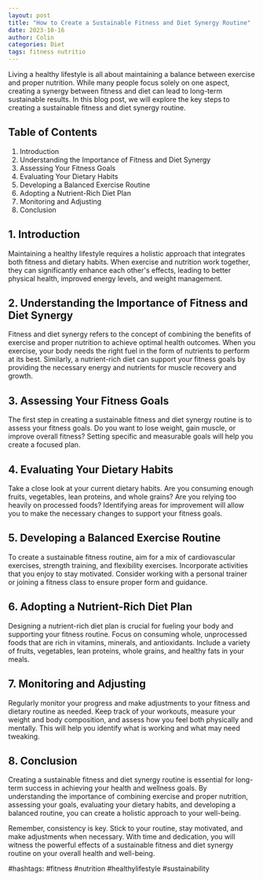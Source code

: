 ```yaml
---
layout: post
title: "How to Create a Sustainable Fitness and Diet Synergy Routine"
date: 2023-10-16
author: Colin
categories: Diet
tags: fitness nutritio
---
```


Living a healthy lifestyle is all about maintaining a balance between exercise and proper nutrition. While many people focus solely on one aspect, creating a synergy between fitness and diet can lead to long-term sustainable results. In this blog post, we will explore the key steps to creating a sustainable fitness and diet synergy routine.

## Table of Contents
1. Introduction
2. Understanding the Importance of Fitness and Diet Synergy
3. Assessing Your Fitness Goals
4. Evaluating Your Dietary Habits
5. Developing a Balanced Exercise Routine
6. Adopting a Nutrient-Rich Diet Plan
7. Monitoring and Adjusting
8. Conclusion

## 1. Introduction

Maintaining a healthy lifestyle requires a holistic approach that integrates both fitness and dietary habits. When exercise and nutrition work together, they can significantly enhance each other's effects, leading to better physical health, improved energy levels, and weight management.

## 2. Understanding the Importance of Fitness and Diet Synergy

Fitness and diet synergy refers to the concept of combining the benefits of exercise and proper nutrition to achieve optimal health outcomes. When you exercise, your body needs the right fuel in the form of nutrients to perform at its best. Similarly, a nutrient-rich diet can support your fitness goals by providing the necessary energy and nutrients for muscle recovery and growth.

## 3. Assessing Your Fitness Goals

The first step in creating a sustainable fitness and diet synergy routine is to assess your fitness goals. Do you want to lose weight, gain muscle, or improve overall fitness? Setting specific and measurable goals will help you create a focused plan.

## 4. Evaluating Your Dietary Habits

Take a close look at your current dietary habits. Are you consuming enough fruits, vegetables, lean proteins, and whole grains? Are you relying too heavily on processed foods? Identifying areas for improvement will allow you to make the necessary changes to support your fitness goals.

## 5. Developing a Balanced Exercise Routine

To create a sustainable fitness routine, aim for a mix of cardiovascular exercises, strength training, and flexibility exercises. Incorporate activities that you enjoy to stay motivated. Consider working with a personal trainer or joining a fitness class to ensure proper form and guidance.

## 6. Adopting a Nutrient-Rich Diet Plan

Designing a nutrient-rich diet plan is crucial for fueling your body and supporting your fitness routine. Focus on consuming whole, unprocessed foods that are rich in vitamins, minerals, and antioxidants. Include a variety of fruits, vegetables, lean proteins, whole grains, and healthy fats in your meals.

## 7. Monitoring and Adjusting

Regularly monitor your progress and make adjustments to your fitness and dietary routine as needed. Keep track of your workouts, measure your weight and body composition, and assess how you feel both physically and mentally. This will help you identify what is working and what may need tweaking.

## 8. Conclusion

Creating a sustainable fitness and diet synergy routine is essential for long-term success in achieving your health and wellness goals. By understanding the importance of combining exercise and proper nutrition, assessing your goals, evaluating your dietary habits, and developing a balanced routine, you can create a holistic approach to your well-being.

Remember, consistency is key. Stick to your routine, stay motivated, and make adjustments when necessary. With time and dedication, you will witness the powerful effects of a sustainable fitness and diet synergy routine on your overall health and well-being.

#hashtags: #fitness #nutrition #healthylifestyle #sustainability